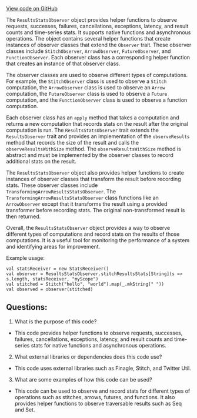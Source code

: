 [View code on GitHub](https://github.com/misbahsy/the-algorithm/product-mixer/shared-library/src/main/scala/com/twitter/product_mixer/shared_library/observer/ResultsStatsObserver.scala)

The `ResultsStatsObserver` object provides helper functions to observe requests, successes, failures, cancellations, exceptions, latency, and result counts and time-series stats. It supports native functions and asynchronous operations. The object contains several helper functions that create instances of observer classes that extend the `Observer` trait. These observer classes include `StitchObserver`, `ArrowObserver`, `FutureObserver`, and `FunctionObserver`. Each observer class has a corresponding helper function that creates an instance of that observer class. 

The observer classes are used to observe different types of computations. For example, the `StitchObserver` class is used to observe a `Stitch` computation, the `ArrowObserver` class is used to observe an `Arrow` computation, the `FutureObserver` class is used to observe a `Future` computation, and the `FunctionObserver` class is used to observe a function computation. 

Each observer class has an `apply` method that takes a computation and returns a new computation that records stats on the result after the original computation is run. The `ResultsStatsObserver` trait extends the `ResultsObserver` trait and provides an implementation of the `observeResults` method that records the size of the result and calls the `observeResultsWithSize` method. The `observeResultsWithSize` method is abstract and must be implemented by the observer classes to record additional stats on the result.

The `ResultsStatsObserver` object also provides helper functions to create instances of observer classes that transform the result before recording stats. These observer classes include `TransformingArrowResultsStatsObserver`. The `TransformingArrowResultsStatsObserver` class functions like an `ArrowObserver` except that it transforms the result using a provided transformer before recording stats. The original non-transformed result is then returned.

Overall, the `ResultsStatsObserver` object provides a way to observe different types of computations and record stats on the results of those computations. It is a useful tool for monitoring the performance of a system and identifying areas for improvement. 

Example usage:

```
val statsReceiver = new StatsReceiver()
val observer = ResultsStatsObserver.stitchResultsStats[String](s => s.length, statsReceiver, "myScope")
val stitched = Stitch("hello", "world").map(_.mkString(" "))
val observed = observer(stitched)
```
## Questions: 
 1. What is the purpose of this code?
- This code provides helper functions to observe requests, successes, failures, cancellations, exceptions, latency, and result counts and time-series stats for native functions and asynchronous operations.

2. What external libraries or dependencies does this code use?
- This code uses external libraries such as Finagle, Stitch, and Twitter Util.

3. What are some examples of how this code can be used?
- This code can be used to observe and record stats for different types of operations such as stitches, arrows, futures, and functions. It also provides helper functions to observe traversable results such as Seq and Set.